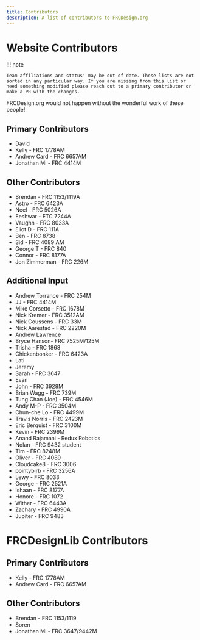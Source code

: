 ```yaml
---
title: Contributors
description: A list of contributors to FRCDesign.org
---
```


# Website Contributors

!!! note

    Team affiliations and status' may be out of date. These lists are not sorted in any particular way. If you are missing from this list or need something modified please reach out to a primary contributor or make a PR with the changes.

FRCDesign.org would not happen without the wonderful work of these people!

## Primary Contributors
- David
- Kelly - FRC 1778AM
- Andrew Card - FRC 6657AM
- Jonathan Mi - FRC 4414M

## Other Contributors
- Brendan - FRC 1153/1119A
- Astro - FRC 6423A
- Neel - FRC 5026A
- Eeshwar - FTC 7244A
- Vaughn - FRC 8033A
- Eliot D - FRC 111A
- Ben - FRC 8738
- Sid - FRC 4089 AM
- George T - FRC 840
- Connor - FRC 8177A
- Jon Zimmerman - FRC 226M

## Additional Input
- Andrew Torrance - FRC 254M
- JJ - FRC 4414M
- Mike Corsetto - FRC 1678M
- Nick Kremer - FRC 3512AM
- Nick Coussens - FRC 33M
- Nick Aarestad - FRC 2220M
- Andrew Lawrence
- Bryce Hanson- FRC 7525M/125M
- Trisha - FRC 1868
- Chickenbonker - FRC 6423A
- Lati
- Jeremy
- Sarah - FRC 3647
- Evan
- John - FRC 3928M
- Brian Wagg - FRC 739M
- Tung Chan (Joe) - FRC 4546M
- Andy M-P - FRC 3504M
- Chun-che Lo - FRC 4499M
- Travis Norris - FRC 2423M
- Eric Berquist - FRC 3100M
- Kevin - FRC 2399M
- Anand Rajamani - Redux Robotics
- Nolan - FRC 9432 student 
- Tim - FRC 8248M 
- Oliver - FRC 4089 
- Cloudcake8 - FRC 3006
- pointybirb - FRC 3256A 
- Lewy - FRC 8033
- George - FRC 2521A 
- Ishaan - FRC 8177A
- Honore - FRC 1072
- Wither - FRC 6443A
- Zachary - FRC 4990A
- Jupiter - FRC 9483

# FRCDesignLib Contributors

## Primary Contributors
- Kelly - FRC 1778AM
- Andrew Card - FRC 6657AM

## Other Contributors
- Brendan - FRC 1153/1119
- Soren
- Jonathan Mi - FRC 3647/9442M

<br>
